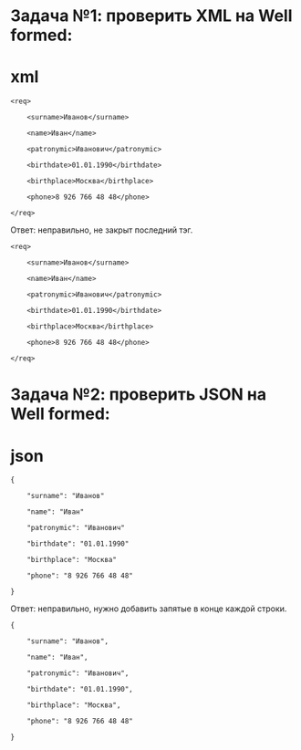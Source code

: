
# Задача №1: проверить XML на Well formed:

# xml
    <req>

        <surname>Иванов</surname>

        <name>Иван</name>

        <patronymic>Иванович</patronymic>

        <birthdate>01.01.1990</birthdate>

        <birthplace>Москва</birthplace>

        <phone>8 926 766 48 48</phone>

    </req>


Ответ: неправильно, не закрыт последний тэг.


    <req>

        <surname>Иванов</surname>

        <name>Иван</name>

        <patronymic>Иванович</patronymic>

        <birthdate>01.01.1990</birthdate>

        <birthplace>Москва</birthplace>

        <phone>8 926 766 48 48</phone>

    </req>


# Задача №2: проверить JSON на Well formed:

# json
    {

        "surname": "Иванов"

        "name": "Иван"

        "patronymic": "Иванович"

        "birthdate": "01.01.1990"

        "birthplace": "Москва"

        "phone": "8 926 766 48 48"

    }

Ответ: неправильно, нужно добавить запятые в конце каждой строки.

    {

        "surname": "Иванов",

        "name": "Иван",

        "patronymic": "Иванович",

        "birthdate": "01.01.1990",

        "birthplace": "Москва",

        "phone": "8 926 766 48 48"

    }